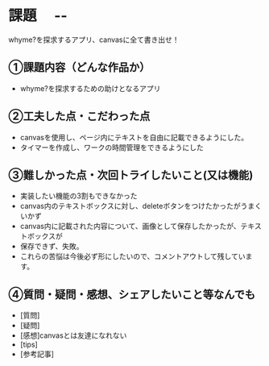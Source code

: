 # 課題　 --
whyme?を探求するアプリ、canvasに全て書き出せ！
## ①課題内容（どんな作品か）
- whyme?を探求するための助けとなるアプリ
 
## ②工夫した点・こだわった点
- canvasを使用し、ページ内にテキストを自由に記載できるようにした。
- タイマーを作成し、ワークの時間管理をできるようにした

## ③難しかった点・次回トライしたいこと(又は機能)
- 実装したい機能の3割もできなかった
- canvas内のテキストボックスに対し、deleteボタンをつけたかったがうまくいかず
- canvas内に記載された内容について、画像として保存したかったが、テキストボックスが
- 保存できず、失敗。
- これらの苦悩は今後必ず形にしたいので、コメントアウトして残しています。

## ④質問・疑問・感想、シェアしたいこと等なんでも
- [質問]
- [疑問]
- [感想]canvasとは友達になれない
- [tips]
- [参考記事]

